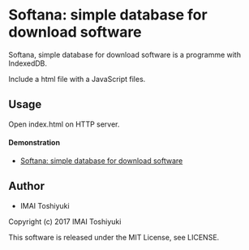 # Softana: simple database for download software
Softana, simple database for download software is a programme with IndexedDB.

Include a html file with a JavaScript files.

## Usage

Open index.html on HTTP server.

#### Demonstration

* [Softana: simple database for download software](https://imait.github.io/Softana/ "Softana: simple database for download software")

## Author

* IMAI Toshiyuki

Copyright (c) 2017 IMAI Toshiyuki

This software is released under the MIT License, see LICENSE.
